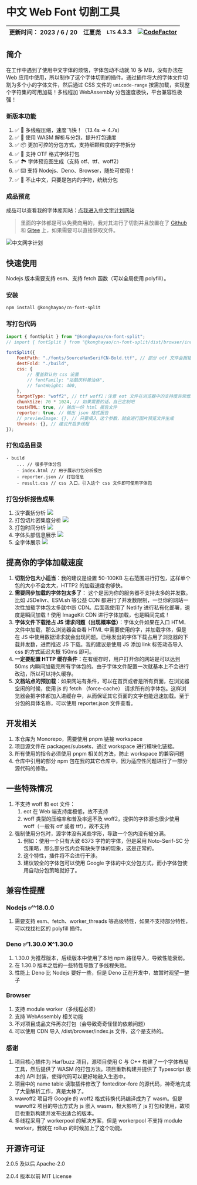# 中文 Web Font 切割工具

| 更新时间： 2023 / 6 / 20 | 江夏尧 | `LTS` 4.3.3 | [![CodeFactor](https://www.codefactor.io/repository/github/konghayao/cn-font-split/badge)](https://www.codefactor.io/repository/github/konghayao/cn-font-split) |
| ------------------------ | ------ | ----------- | --------------------------------------------------------------------------------------------------------------------------------------------------------------- |

## 简介

在工作中遇到了使用中文字体的烦恼，字体包动不动就 10 多 MB，没有办法在 Web 应用中使用，所以制作了这个字体切割的插件。通过插件将大的字体文件切割为多个小的字体文件，然后通过 CSS 文件的 `unicode-range` 按需加载，实现整个字符集的可用加载！多线程加 WebAssembly 分包速度极快，平台兼容性极强！

### 新版本功能

1. ✅ 🚀 多线程压缩，速度飞快！（13.4s -> 4.7s）
2. ✅ 🚀 使用 WASM 解析与分包，提升打包速度
3. ✅ 📦 更加可控的分包方式，支持细颗粒度的字符拆分
4. ✅ 🔔 支持 OTF 格式字体打包
5. ✅ 🏞️ 字体预览图生成（支持 otf、ttf、woff2）
6. ✅ ⌨️ 支持 Nodejs、Deno、Browser，随处可使用！
7. ✅ 🥳 不止中文，只要是包内的字符，统统分包

### 成品预览

成品可以查看我的字体库网站：[点我进入中文字计划网站](https://chinese-font.netlify.app/#/home)

> 里面的字体都是可以免费商用的，我对其进行了切割并且放置在了 [Github](https://github.com/KonghaYao/chinese-free-web-font-storage) 和 [Gitee](https://gitee.com/dongzhongzhidong/chinese-free-web-font-storage) 上，如果需要可以直接获取文件。

![中文网字计划](/assets/chinese-fonts.png)

## 快速使用

Nodejs 版本需要支持 esm、支持 fetch 函数（可以全局使用 polyfill）。

### 安装

```bash
npm install @konghayao/cn-font-split
```

### 写打包代码

```js
import { fontSplit } from "@konghayao/cn-font-split";
// import { fontSplit } from "@konghayao/cn-font-split/dist/browser/index.js";

fontSplit({
    FontPath: "./fonts/SourceHanSerifCN-Bold.ttf", // 部分 otf 文件会报错，最好使用 ttf 版本的字体
    destFold: "./build",
    css: {
        // 覆盖默认的 css 设置
        // fontFamily: "站酷庆科黄油体",
        // fontWeight: 400,
    },
    targetType: "woff2", // ttf woff2；注意 eot 文件在浏览器中的支持度非常低，所以不进行支持
    chunkSize: 70 * 1024, // 如果需要的话，自己定制吧
    testHTML: true, // 输出一份 html 报告文件
    reporter: true, // 输出 json 格式报告
    // previewImage: {}, // 只要填入 这个参数，就会进行图片预览文件生成
    threads: {}, // 建议开启多线程
});
```

### 打包成品目录

```
- build
    ... // 很多字体分包
    - index.html // 用于展示打包分析报告
    - reporter.json // 打包信息
    - result.css // css 入口，引入这个 css 文件即可使用字体包
```

### 打包分析报告成果

1. 汉字囊括分析
   ![](/assets/HanCheck.png)
2. 打包切片密集度分析
   ![](/assets/PackageSize.png)
3. 打包时间分析
   ![](/assets/Time.png)
4. 字体头部信息展示
   ![](/assets/Package_header.png)
5. 全字体展示
   ![](/assets/Slices.png)

## 提高你的字体加载速度

1. **切割分包大小适当**：我的建议是设置 50-100KB 左右范围进行打包，这样单个包的大小不会太大，HTTP2 的加载速度也够快。
2. **需要同步加载的字体包太多了**： 这个是因为你的服务器不支持太多的并发数。比如 JSDelivr、ESM.sh 等公益 CDN 都进行了并发数限制，一旦你的网站一次性加载字体包太多就中断 CDN。后面我使用了 Netlify 进行私有化部署，速度是瞬间加载！使用 ImageKit CDN 进行字体加载，也是瞬间完成！
3. **字体文件下载抢占 JS 请求问题（出现概率低）**：字体文件如果在入口 HTML 文件中加载，那么浏览器会查看 HTML 中需要使用的字，并加载字体，但是在 JS 中使用数据请求就会出现问题。已经发出的字体下载占用了浏览器的下载并发数，进而推迟 JS 下载。我的建议是使用 JS 添加 link 标签动态导入 css 的方式延迟大概 150ms 即可。
4. **一定要配置 HTTP 缓存条件**：在有缓存时，用户打开你的网站是可以达到 50ms 内瞬间加载完所有字体包的。由于字体文件配置一次就基本上不会进行改动，所以可以持久缓存。
5. **文档站点的预加载**：如果网站有条件，可以在首页或者是所有页面，在浏览器空闲的时候，使用 js 的 fetch （force-cache） 请求所有的字体包。这样浏览器会把字体都加入进缓存中，从而保证其它页面的文字也能迅速加载。至于分包的具体名称，可以使用 reporter.json 文件查看。

## 开发相关

1. 本仓库为 Monorepo，需要使用 pnpm 链接 workspace
2. 项目源文件在 packages/subsets，通过 workspace 进行模块化链接。
3. 所有使用的指令必须使用 pnpm 相关的方法，防止 workspace 的兼容问题
4. 仓库中引用的部分 npm 包在我的其它仓库中，因为适应性问题进行了一部分源代码的修改。

## 一些特殊情况

1. 不支持 woff 和 eot 文件：
    1. eot 在 Web 端支持度极低，故不支持
    2. woff 类型的压缩率和普及率远不及 woff2，提供的字体源也很少使用 woff（一般有 otf 或者 ttf），故不支持
2. 强制使用分包时，源字体没有某些字形，导致一个包内没有被分满。
    1. 例如：使用一个只有大致 6373 字符的字体，但是采用 Noto-Serif-SC 分包策略，那么部分包内会有缺失字体的现象，这是正常的。
    2. 这个特性，插件将不会进行干涉。
    3. 建议较全的字体包可以使用 Google 字体的中文分包方式，而小字体包使用自动分包策略就好了。

## 兼容性提醒

### Nodejs ✅^18.0.0

1. 需要支持 esm、fetch、worker_threads 等高级特性，如果不支持部分特性，可以找找社区的 polyfill 插件。

### Deno ✅1.30.0 ❌^1.30.0

1. 1.30.0 为推荐版本，后续版本中使用了本地 npm 路径导入，导致性能衰弱。
2. 在 1.30.0 版本之后的一些特性导致了多线程失败。
3. 性能上 Deno 比 Nodejs 要好一些，但是 Deno 正在开发中，故暂时观望一整子

### Browser

1. 支持 module worker（多线程必须）
2. 支持 WebAssembly 相关功能
3. 不对项目成品文件再次打包（会导致奇奇怪怪的依赖问题）
4. 可以使用 CDN 导入 /dist/browser/index.js 文件，这个是支持的。

### 感谢

1. 项目核心插件为 Harfbuzz 项目，源项目使用 C 与 C++ 构建了一个字体布局工具，然后提供了 WASM 的打包方法。项目重新构建并提供了 Typescript 版本的 API 封装，使得代码可以更好地融入生态中。
2. 项目中的 name table 读取插件修改了 fonteditor-fore 的源代码，神奇地完成了大量解析工作，真是太棒了。
3. wawoff2 项目将 Google 的 woff2 格式转换代码编译成为了 wasm。但是 wawoff2 项目的导出方式为 js 嵌入 wasm，极大影响了 js 打包和使用，故项目也重新构建并发布出适合的版本。
4. 多线程采用了 workerpool 的解决方案，但是 workerpool 不支持 module worker，我就在 rollup 的时候加上了这个功能。

## 开源许可证

2.0.5 及以后 Apache-2.0

2.0.4 版本以前 MIT License
